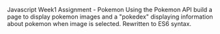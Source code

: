 Javascript Week1 Assignment - Pokemon
Using the Pokemon API build a page to display pokemon images and a "pokedex" displaying information about pokemon when image is selected.
Rewritten to ES6 syntax.